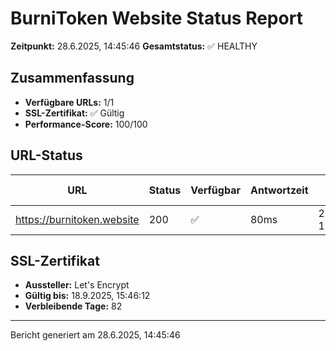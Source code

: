 # BurniToken Website Status Report

**Zeitpunkt:** 28.6.2025, 14:45:46
**Gesamtstatus:** ✅ HEALTHY

## Zusammenfassung

- **Verfügbare URLs:** 1/1
- **SSL-Zertifikat:** ✅ Gültig
- **Performance-Score:** 100/100

## URL-Status

| URL                        | Status | Verfügbar | Antwortzeit | Letzte Prüfung      |
| -------------------------- | ------ | --------- | ----------- | ------------------- |
| https://burnitoken.website | 200    | ✅        | 80ms        | 28.6.2025, 14:45:46 |

## SSL-Zertifikat

- **Aussteller:** Let's Encrypt
- **Gültig bis:** 18.9.2025, 15:46:12
- **Verbleibende Tage:** 82

---

Bericht generiert am 28.6.2025, 14:45:46
